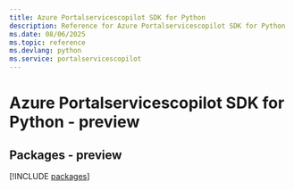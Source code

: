 ```yaml
---
title: Azure Portalservicescopilot SDK for Python
description: Reference for Azure Portalservicescopilot SDK for Python
ms.date: 08/06/2025
ms.topic: reference
ms.devlang: python
ms.service: portalservicescopilot
---
```

# Azure Portalservicescopilot SDK for Python - preview
## Packages - preview
[!INCLUDE [packages](portalservicescopilot-index.md)]